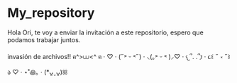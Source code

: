 # My_repository
Hola Ori, te voy a enviar la invitación a este repositorio, espero que podamos trabajar juntos.

invasión de archivos!!  ฅ^>⩊<^ ฅ · ♡ · (˶˃ ᵕ ˂˶) · ⸜(｡˃ ᵕ ˂ )⸝♡ · 𐔌՞. .՞𐦯 · ૮꒰ ˶ ༝ ˶꒱ა ♡ · ⋆˚꩜｡ · (*ᴗ͈ˬᴗ͈)ꕤ
